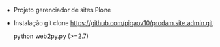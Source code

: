 - Projeto gerenciador de sites Plone

- Instalação
	git clone https://github.com/pigaov10/prodam.site.admin.git

	python web2py.py (>=2.7)